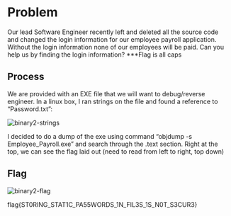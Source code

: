 # Problem
Our lead Software Engineer recently left and deleted all the source code and changed the login information for our employee payroll application. Without the login information none of our employees will be paid. Can you help us by finding the login information?
***Flag is all caps

## Process
We are provided with an EXE file that we will want to debug/reverse engineer.  In a linux box, I ran strings on the file and found a reference to “Password.txt”:

![binary2-strings](https://github.com/ryokubaka/CTF-Write-Ups/blob/master/NeverLAN-CTF-2019/Binary/Images/binary2-strings.jpg?raw=true)

I decided to do a dump of the exe using command “objdump -s Employee_Payroll.exe” and search through the .text section. Right at the top, we can see the flag laid out (need to read from left to right, top down)

## Flag

![binary2-flag](https://github.com/ryokubaka/CTF-Write-Ups/blob/master/NeverLAN-CTF-2019/Binary/Images/binary2-flag.jpg?raw=true)

flag{ST0RING_STAT1C_PA55WORDS_1N_FIL3S_1S_N0T_S3CUR3}
